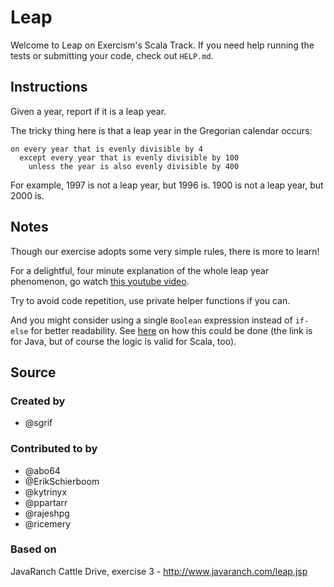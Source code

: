 # Leap

Welcome to Leap on Exercism's Scala Track.
If you need help running the tests or submitting your code, check out `HELP.md`.

## Instructions

Given a year, report if it is a leap year.

The tricky thing here is that a leap year in the Gregorian calendar occurs:

```text
on every year that is evenly divisible by 4
  except every year that is evenly divisible by 100
    unless the year is also evenly divisible by 400
```

For example, 1997 is not a leap year, but 1996 is. 1900 is not a leap
year, but 2000 is.

## Notes

Though our exercise adopts some very simple rules, there is more to
learn!

For a delightful, four minute explanation of the whole leap year
phenomenon, go watch [this youtube video][video].

[video]: http://www.youtube.com/watch?v=xX96xng7sAE

Try to avoid code repetition, use private helper functions if you can.

And you might consider using a single `Boolean` expression instead of `if-else` for better readability.
See [here](http://cs.wellesley.edu/~cs111/spring00/lectures/boolean-simplification.html) on how this could be done (the
link is for Java, but of course the logic is valid for Scala, too).

## Source

### Created by

- @sgrif

### Contributed to by

- @abo64
- @ErikSchierboom
- @kytrinyx
- @ppartarr
- @rajeshpg
- @ricemery

### Based on

JavaRanch Cattle Drive, exercise 3 - http://www.javaranch.com/leap.jsp
